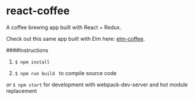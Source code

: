 react-coffee
===========
A coffee brewing app built with React + Redux.

Check out this same app built with Elm here: <a href="https://github.com/andybangs/react-coffee">elm-coffee</a>.

####Instructions
  
1. ```$ npm install```

2. ```$ npm run build ``` to compile source code    
   
  *or*  ```$ npm start``` for development with webpack-dev-server and hot module replacement
